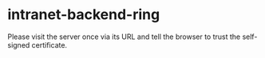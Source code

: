 # intranet-backend-ring

Please visit the server once via its URL and tell the browser to trust the self-signed certificate.


